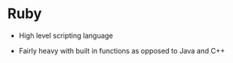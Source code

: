 # Ruby

*  High level scripting language

*  Fairly heavy with built in functions as opposed to Java and C++